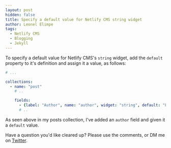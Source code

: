 ```yaml
---
layout: post
hidden: false
title: Specify a default value for Netlify CMS string widget
author: Leonel Elimpe
tags:
  - Netlify CMS
  - Blogging
  - Jekyll
---
```

To specify a default value for Netlify CMS's `string` widget, add the `default` property to it's definition and assign it a value, as follows:

```yaml
# ...

collections:
  - name: "post"
    # ..

    fields:
      - {label: "Author", name: "author", widget: "string", default: "Leonel Elimpe"}
      # ..
```

As seen above in my posts collection, I've added an `author` field and given it a `default` value.

Have a question you'd like cleared up? Please use the comments, or DM me on [Twitter](https://twitter.com/leonelngande).
